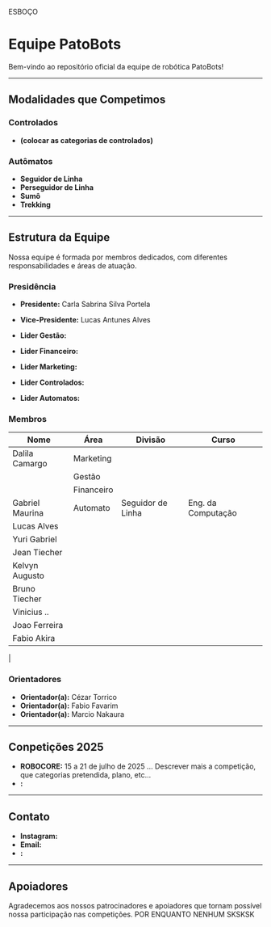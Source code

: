 ESBOÇO
# Equipe PatoBots

Bem-vindo ao repositório oficial da equipe de robótica PatoBots! 

---

## Modalidades que Competimos

### Controlados
  - **(colocar as categorias de controlados)**


### Autômatos
  - **Seguidor de Linha**
  - **Perseguidor de Linha**
  - **Sumô**
  - **Trekking**

---

## Estrutura da Equipe

Nossa equipe é formada por membros dedicados, com diferentes responsabilidades e áreas de atuação.

### Presidência
- **Presidente:** Carla Sabrina Silva Portela 
- **Vice-Presidente:** Lucas Antunes Alves 
  
- **Lider Gestão:**
- **Lider Financeiro:**
- **Lider Marketing:**
- **Lider Controlados:**
- **Lider Automatos:**

### Membros
| Nome                | Área        | Divisão           | Curso              |
|---------------------|-------------|-------------------|--------------------|
| Dalila Camargo      | Marketing   |
|                     | Gestão      |
|                     | Financeiro  |
| Gabriel Maurina     | Automato    | Seguidor de Linha | Eng. da Computação |
| Lucas Alves         |
| Yuri Gabriel        |
| Jean Tiecher        |
| Kelvyn Augusto      |
| Bruno Tiecher       |
| Vinicius ..         | 
| Joao Ferreira       |
| Fabio Akira         | 
|

### Orientadores
- **Orientador(a):** Cézar Torrico
- **Orientador(a):** Fabio Favarim
- **Orientador(a):** Marcio Nakaura

---

## Conpetições 2025

- **ROBOCORE:** 15 a 21 de julho de 2025 ... Descrever mais a competição, que categorias pretendida, plano, etc...
- **:**

---

## Contato
- **Instagram:**
- **Email:**
- **:**

---

## Apoiadores

Agradecemos aos nossos patrocinadores e apoiadores que tornam possível nossa participação nas competições. POR ENQUANTO NENHUM SKSKSK
